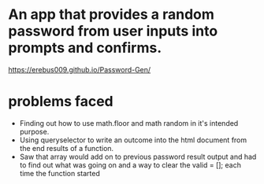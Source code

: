 #  An app that provides a random password from user inputs into prompts and confirms. 


https://erebus009.github.io/Password-Gen/

<h1> problems faced</h1>
<ul> 

<li> Finding out how to use math.floor and math random in it's intended purpose.</li>

<li> Using queryselector to write an outcome into the html document from the end results of a function. </li>

<li> Saw that array would add on to previous password result output and had to find out what was going on and a way to clear the valid = []; each time the function started </li>

</ul>

